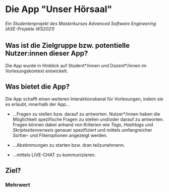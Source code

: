 # Die App "Unser Hörsaal" 
###### Ein Studentenprojekt des Masterkurses Advanced Software Engineering (ASE-Projekte WS2021)

## Was ist die Zielgruppe bzw. potentielle Nutzer:innen dieser App?
Die App wurde in Hinblick auf Student*/innen und Dozent*/innen im Vorlesungskontext entwickelt. 

## Was bietet die App?
Die App schafft einen weiteren Interaktionskanal für Vorlesungen, indem sie es erlaubt, innerhalb der App...

- ...Fragen zu stellen bzw. darauf zu antworten.
Nutzer*/innen haben die Möglichkeit spezifische Fragen zu stellen und/oder darauf zu antworten. Fragen können dabei anhand von Kriterien wie *Tags*, *Hashtags* und *Skriptseitenverweis* genauer spezifiziert und mittels umfangreicher Sortier- und Filteroptionen angezeigt werden. 

- ...Abstimmungen zu starten bzw. dran teilzunehmenn.

- ...mittels LIVE-CHAT zu kommunizieren.

## Ziel?

### Mehrwert
